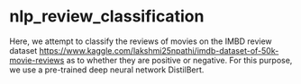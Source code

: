 # nlp_review_classification
Here, we attempt to classify the reviews of movies on the IMBD review dataset https://www.kaggle.com/lakshmi25npathi/imdb-dataset-of-50k-movie-reviews as to whether they are positive or negative. For this purpose, we use a pre-trained deep neural network DistilBert.

